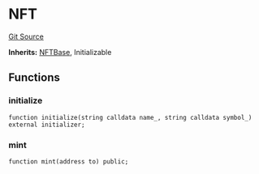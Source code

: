 # NFT
[Git Source](https://github.com/Crossbell-Box/Crossbell-Contracts/blob/638047aa8a24788643a179bc4e4bad5b13618581/contracts/mocks/NFT.sol)

**Inherits:**
[NFTBase](/contracts/base/NFTBase.sol/contract.NFTBase.md), Initializable


## Functions
### initialize


```solidity
function initialize(string calldata name_, string calldata symbol_) external initializer;
```

### mint


```solidity
function mint(address to) public;
```

